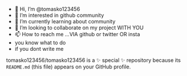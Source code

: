 - 👋 Hi, I’m @tomasko123456
- 👀 I’m interested in github community 
- 🌱 I’m currently learning about community
- 💞️ I’m looking to collaborate on my project WITH YOU 
- 📫 How to reach me ...VIA github or twitter OR insta
- you know what to do
- if you dont write me

tomasko123456/tomasko123456 is a ✨ special ✨ repository because its `README.md` (this file) appears on your GitHub profile.
